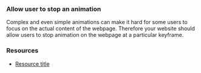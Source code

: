 ### Allow user to stop an animation

Complex and even simple animations can make it hard for some users to focus on the actual content of the webpage. Therefore your website should allow users to stop animation on the webpage at a particular keyframe.

### Resources
<!-- Whenever possible, include the links to more advanced guide-->
* [Resource title](https://)

<!-- category: (1)-->
<!-- available categories:
    0: accessibility rules that everyone should follow with no exception
    1: accessibility tips that make outstanding user experience
    2: facts about designing for accessibility, testing etc.
-->